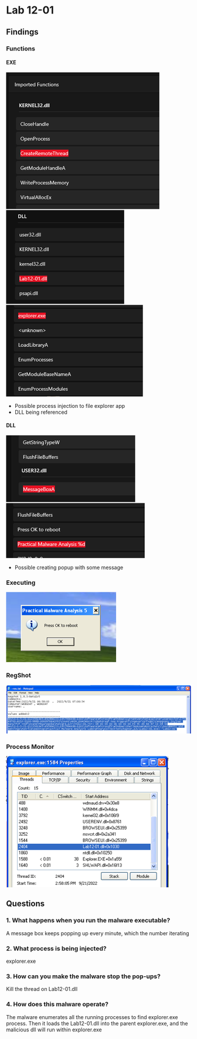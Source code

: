 # Lab 12-01

## Findings

### Functions
#### EXE
![](../Images/Lab-12-01-01.png)  
![](../Images/Lab-12-01-02.png)  
![](../Images/Lab-12-01-03.png)  

 - Possible process injection to file explorer app
 - DLL being referenced

#### DLL
![](../Images/Lab-12-01-04.png)  
![](../Images/Lab-12-01-05.png)  

 - Possible creating popup with some message

### Executing
![](../Images/Lab-12-01-06.png)  

### RegShot
![](../Images/Lab-12-01-07.png)  

### Process Monitor
![](../Images/Lab-12-01-08.png)  

## Questions

### 1. What happens when you run the malware executable?
A message box keeps popping up every minute, which the number iterating

### 2. What process is being injected?
explorer.exe

### 3. How can you make the malware stop the pop-ups?
Kill the thread on Lab12-01.dll

### 4. How does this malware operate?
The malware enumerates all the running processes to find explorer.exe process. Then it loads the Lab12-01.dll into the parent explorer.exe, and the malicious dll will run within explorer.exe
